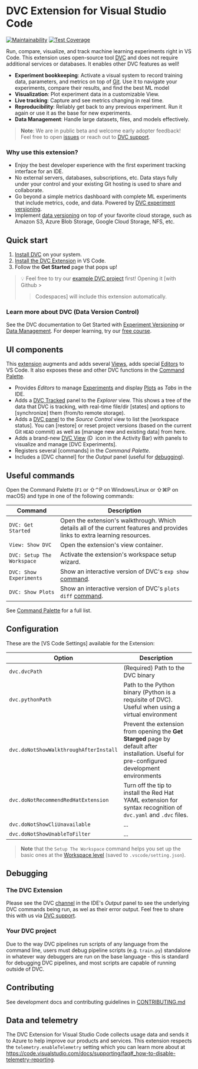 # DVC Extension for Visual Studio Code

<!--- These will be broken until the repo is public --->
<!--- [![Continuous Integration](https://github.com/iterative/vscode-dvc/actions/workflows/continuous-integration.yml/badge.svg)](https://github.com/iterative/vscode-dvc/actions/workflows/continuous-integration.yml) --->
<!--- [![Cross-Platform Test](https://github.com/iterative/vscode-dvc/actions/workflows/cross-platform-test.yml/badge.svg)](https://github.com/iterative/vscode-dvc/actions/workflows/cross-platform-test.yml) --->
<!-- [![DVC CLI Output Test](https://github.com/iterative/vscode-dvc/actions/workflows/dvc-cli-output-test.yml/badge.svg)](https://github.com/iterative/vscode-dvc/actions/workflows/dvc-cli-output-test.yml) -->

[![Maintainability](https://api.codeclimate.com/v1/badges/fb243c31ea059c0038b2/maintainability)](https://codeclimate.com/repos/608b5886f52398018b00264c/maintainability)
[![Test Coverage](https://api.codeclimate.com/v1/badges/fb243c31ea059c0038b2/test_coverage)](https://codeclimate.com/repos/608b5886f52398018b00264c/test_coverage)

Run, compare, visualize, and track machine learning experiments right in VS
Code. This extension uses open-source tool [DVC](https://dvc.org/) and does not
require additional services or databases. It enables other DVC features as well!

- **Experiment bookkeeping**: Activate a visual system to record training data,
  parameters, and metrics on top of [Git](https://git-scm.com/). Use it to
  navigate your experiments, compare their results, and find the best ML model
- **Visualization**: Plot experiment data in a customizable View.
- **Live tracking**: Capture and see metrics changing in real time.
- **Reproducibility**: Reliably get back to any previous experiment. Run it
  again or use it as the base for new experiments.
- **Data Management**: Handle large datasets, files, and models effectively.

> **Note**: We are in public beta and welcome early adopter feedback!  
> Feel free to open [issues] or reach out to [DVC support].
>
> [issues]: https://github.com/iterative/vscode-dvc/issues
> [dvc support]: https://dvc.org/support

### Why use this extension?

- Enjoy the best developer experience with the first experiment tracking
  interface for an IDE.
- No external servers, databases, subscriptions, etc. Data stays fully under
  your control and your existing Git hosting is used to share and collaborate.
- Go beyond a simple metrics dashboard with complete ML experiments that include
  metrics, code, and data. Powered by [DVC experiment versioning].
- Implement [data versioning] on top of your favorite cloud storage, such as
  Amazon S3, Azure Blob Storage, Google Cloud Storage, NFS, etc.

[dvc experiment versioning]:
  https://dvc.org/doc/user-guide/experiment-management/experiments-overview
[data versioning]: https://dvc.org/doc/use-cases/versioning-data-and-model-files

## Quick start

1. [Install DVC](https://dvc.org/doc/install) on your system.
2. [Install the DVC Extension] in VS Code.
3. Follow the **Get Started** page that pops up!

> 💡 Feel free to try our [example DVC project] first! Opening it [with Github >
> > Codespaces] will include this extension automatically.

[install the dvc extension]:
  https://code.visualstudio.com/docs/editor/extension-gallery
[example dvc project]: https://github.com/iterative/example-get-started
[with github codespaces]:
  https://docs.github.com/en/codespaces/getting-started/quickstart#creating-your-codespace

### Learn more about DVC (Data Version Control)

See the DVC documentation to Get Started with [Experiment Versioning] or [Data
Management]. For deeper learning, try our [free course].

[experiment versioning]: https://dvc.org/doc/start/experiments
[data management]: https://dvc.org/doc/start/data-management
[free course]: https://learn.iterative.ai/

## UI components

This [extension] augments and adds several [Views], adds special [Editors] to VS
Code. It also exposes these and other DVC functions in the [Command Palette].

- Provides _Editors_ to manage [Experiments][exp-view] and display
  [Plots][plots-view] as _Tabs_ in the IDE.
- Adds a [DVC Tracked] panel to the _Explorer_ view. This shows a tree of the
  data that DVC is tracking, with real-time file/dir [states] and options to
  [synchronize] them (from/to remote storage).
- Adds a [DVC panel] to the _Source Control_ view to list the [workspace
  status]. You can [restore] or reset project versions (based on the current Git
  `HEAD` commit) as well as [manage new and existing data] from here.
- Adds a brand-new [DVC View] (<img
  src="https://user-images.githubusercontent.com/1477535/171570901-9012413c-f0bb-41d9-9a45-2653b4e3f1fe.png"
  alt="DVC logo" style="height: 1em;"/> icon in the Activity Bar) with panels to
  visualize and manage [DVC Experiments].
- Registers several [commands] in the _Command Palette_.
- Includes a [DVC channel] for the _Output_ panel (useful for
  [debugging](#debugging)).

[extension]: https://marketplace.visualstudio.com/items?itemName=Iterative.dvc
[views]: https://code.visualstudio.com/docs/getstarted/userinterface#_views
[editors]:
  https://code.visualstudio.com/docs/getstarted/userinterface#_open-editors
[command palette]:
  https://code.visualstudio.com/docs/getstarted/userinterface#_command-palette
[exp-view]: extension/resources/walkthrough/experiments-table.md
[plots-view]: extension/resources/walkthrough/plots.md
[dvc tracked]: extension/resources/walkthrough/tracked-explorer.md
[dvc panel]: extension/resources/walkthrough/source-control-management.md
[dvc view]: extension/resources/walkthrough/view-container.md
[command palette]: extension/resources/walkthrough/command-palette.md
[dvc output]: #

## Useful commands

Open the Command Palette (`F1` or ⇧⌃P on Windows/Linux or ⇧⌘P on macOS) and type
in one of the following commands:

| Command                    | Description                                                                                                                 |
| -------------------------- | --------------------------------------------------------------------------------------------------------------------------- |
| `DVC: Get Started`         | Open the extension's walkthrough. Which details all of the current features and provides links to extra learning resources. |
| `View: Show DVC`           | Open the extension's view container.                                                                                        |
| `DVC: Setup The Workspace` | Activate the extension's workspace setup wizard.                                                                            |
| `DVC: Show Experiments`    | Show an interactive version of DVC's `exp show` [command](https://dvc.org/doc/command-reference/exp/show).                  |
| `DVC: Show Plots`          | Show an interactive version of DVC's `plots diff` [command](https://dvc.org/doc/command-reference/plots/diff).              |

See [Command Palette] for a full list.

## Configuration

These are the [VS Code Settings] available for the Extension:

| **Option**                             | **Description**                                                                                                                               |
| -------------------------------------- | --------------------------------------------------------------------------------------------------------------------------------------------- |
| `dvc.dvcPath`                          | (Required) Path to the DVC binary                                                                                                             |
| `dvc.pythonPath`                       | Path to the Python binary (Python is a requisite of DVC). Useful when using a virtual environment                                             |
| `dvc.doNotShowWalkthroughAfterInstall` | Prevent the extension from opening the **Get Starged** page by default after installation. Useful for pre-configured development environments |
| `dvc.doNotRecommendRedHatExtension`    | Turn off the tip to install the Red Hat YAML extension for syntax recognition of `dvc.yaml` and `.dvc` files.                                 |
| `dvc.doNotShowCliUnavailable`          | ...                                                                                                                                           |
| `dvc.doNotShowUnableToFilter`          | ...                                                                                                                                           |

> **Note** that the `Setup The Workspace` command helps you set up the basic
> ones at the [Workspace level] (saved to `.vscode/setting.json`).

[workspace level]:
  https://code.visualstudio.com/docs/getstarted/settings#_workspace-settings

## Debugging

### The DVC Extension

Please see the DVC [channel] in the IDE's _Output_ panel to see the underlying
DVC commands being run, as wel as their error output. Feel free to share this
with us via [DVC support].

[channel]:
  https://code.visualstudio.com/api/extension-capabilities/common-capabilities#output-channel

### Your DVC project

Due to the way DVC pipelines run scripts of any language from the command line,
users must debug pipeline scripts (e.g. `train.py`) standalone in whatever way
debuggers are run on the base language - this is standard for debugging DVC
pipelines, and most scripts are capable of running outside of DVC.

## Contributing

See development docs and contributing guidelines in
[CONTRIBUTING.md](CONTRIBUTING.md)

## Data and telemetry

The DVC Extension for Visual Studio Code collects usage data and sends it to
Azure to help improve our products and services. This extension respects the
`telemetry.enableTelemetry` setting which you can learn more about at
https://code.visualstudio.com/docs/supporting/faq#_how-to-disable-telemetry-reporting.
